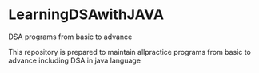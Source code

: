 # LearningDSAwithJAVA
DSA programs from basic to advance

This repository is prepared to maintain allpractice programs from basic to advance including DSA in java language
